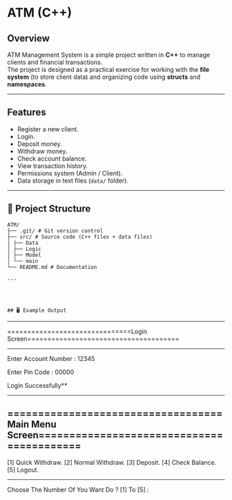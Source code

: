 #  ATM  (C++)

##  Overview
ATM Management System is a simple project written in **C++** to manage clients and financial transactions.  
The project is designed as a practical exercise for working with the **file system** (to store client data) and organizing code using **structs** and **namespaces**.

---

##  Features
- Register a new client.
- Login.
- Deposit money.
- Withdraw money.
- Check account balance.
- View transaction history.
- Permissions system (Admin / Client).
- Data storage in text files (`data/` folder).

---

## 📂 Project Structure
```
ATM/
├── .git/ # Git version control
├── src/ # Source code (C++ files + data files)
│ ├── Data
│ ├── Logic
│ ├── Model
│ └── main
└── README.md # Documentation

---




## 🖥️ Example Output
```
__________________________________________________________________________________
===============================Login Screen======================================
__________________________________________________________________________________

Enter Account Number : 12345

Enter Pin Code : 00000

Login Successfully**


----------------------------------------------------------------------------------------------
===================================Main Menu Screen==========================================
----------------------------------------------------------------------------------------------

[1] Quick Withdraw. 
[2] Normal Withdraw. 
[3] Deposit. 
[4] Check Balance. 
[5] Logout. 
__________________________________________
Choose The Number Of You Want Do ? [1] To [5] : 
